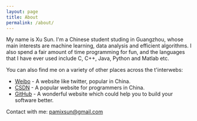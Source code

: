 ```yaml
---
layout: page
title: About
permalink: /about/
---
```


My name is Xu Sun. I'm a Chinese student studing in Guangzhou, whose main interests are machine learning, data analysis and efficient algorithms. 
I also spend a fair amount of time programming for fun, and the languages that I have ever used include C, C++, Java, Python and Matlab etc.

You can also find me on a variety of other places across the t'interwebs:

* [Weibo][weibo] - A website like twitter, popular in China.
* [CSDN][csdn] - A popular website for programmers in China.
* [GitHub][github] - A wonderful website which could help you to build your software better.

Contact with me: pamixsun@gmail.com


[github]: http://www.github.com/PamixSun
[instagram]: http://www.instagram.com/ripuk
[weibo]: http://weibo.com/u/1847756827
[csdn]: http://blog.csdn.net/yunduanmuxue